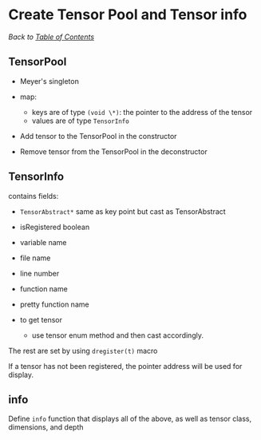 # Create Tensor Pool and Tensor info

_Back to [Table of Contents](../README.md)_

## TensorPool

* Meyer's singleton
* map:
   * keys are of type ```(void \*)```: the pointer to the address of the tensor
   * values are of type ```TensorInfo```

* Add tensor to the TensorPool in the constructor
* Remove tensor from the TensorPool in the deconstructor


## TensorInfo

contains fields:
* ```TensorAbstract*```  same as key point but cast as TensorAbstract
* isRegistered boolean 
* variable name
* file name 
* line number
* function name
* pretty function name

* to get tensor 
   * use tensor enum method and then cast accordingly.

The rest are set by using ```dregister(t)``` macro

If a tensor has not been registered, the pointer address will be used for display.

## info

Define ```info``` function that displays all of the above, as well as tensor class, dimensions, and depth

   

